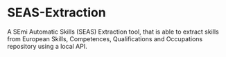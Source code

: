 # SEAS-Extraction
A SEmi Automatic Skills (SEAS) Extraction  tool, that is able to extract skills from European Skills, Competences, Qualifications and Occupations repository using a local API.
